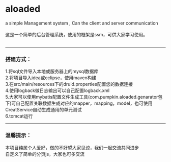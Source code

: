# aloaded
a simple Management system , Can the client and server communication   </br></br>
这是一个简单的后台管理系统，使用的框架是ssm，可供大家学习使用。</br></br>    
***
### 搭建方式：   
1.将sql文件导入本地或服务器上的mysql数据库   </br>
2.将项目导入idea或eclipse，使用maven构建   </br>
3.在src/main/resources下的druid.properties配置您的数据连接   </br>
4.使用logback做日志输出可以自己配置logback.xml   </br>
5.大家可以使用mybatis配置文件生成工具(com.pumpkin.aloaded.genarator包下)可自己配置关联数据生成对应的mapper，mapping，model，也可使用CreatService自动生成通用的单元测试    </br>
6.tomcat运行   </br>

***
### 温馨提示：    
本项目纯属个人爱好，做的不好望大家见谅，我们一起交流共同进步    </br>
自定义了简单的分页js，大家也可多交流
